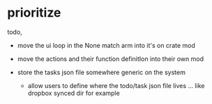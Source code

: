 # prioritize


todo,
- move the ui loop in the None match arm into it's on crate mod
- move the actions and their function definitIon into their own mod 

- store the tasks json file somewhere generic on the system
    - allow users to define where the todo/task json file lives ... like dropbox synced dir for example
